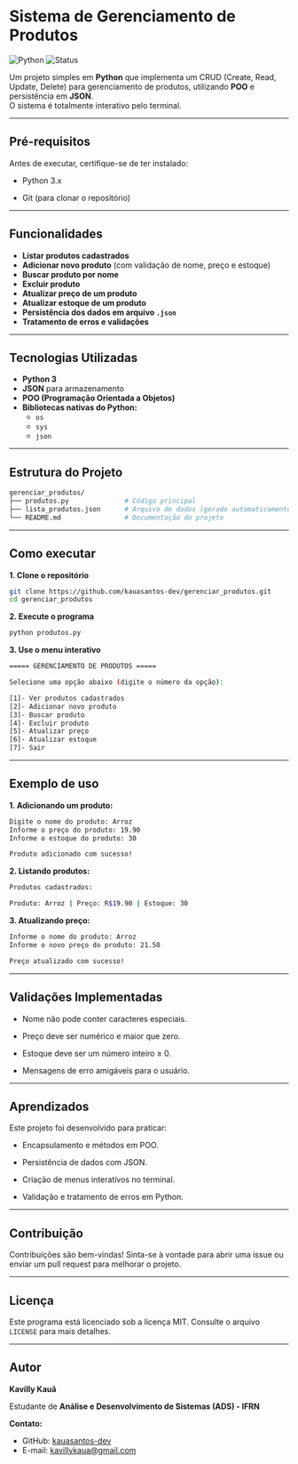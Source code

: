 # Sistema de Gerenciamento de Produtos  
![Python](https://img.shields.io/badge/Python-3.x-blue.svg) 
![Status](https://img.shields.io/badge/Status-Ativo-success)

Um projeto simples em **Python** que implementa um CRUD (Create, Read, Update, Delete) para gerenciamento de produtos, utilizando **POO** e persistência em **JSON**.  
O sistema é totalmente interativo pelo terminal.

---

## Pré-requisitos

Antes de executar, certifique-se de ter instalado:

- Python 3.x

- Git (para clonar o repositório)

---

## Funcionalidades

- **Listar produtos cadastrados**
- **Adicionar novo produto** (com validação de nome, preço e estoque)
- **Buscar produto por nome**
- **Excluir produto**
- **Atualizar preço de um produto**
- **Atualizar estoque de um produto**
- **Persistência dos dados em arquivo `.json`**
- **Tratamento de erros e validações**

---

## Tecnologias Utilizadas

- **Python 3**
- **JSON** para armazenamento
- **POO (Programação Orientada a Objetos)**
- **Bibliotecas nativas do Python:**
  - `os`
  - `sys`
  - `json`

---

## Estrutura do Projeto

```bash
gerenciar_produtos/
├── produtos.py              # Código principal
├── lista_produtos.json      # Arquivo de dados (gerado automaticamente)
└── README.md                # Documentação do projeto
```

---

## Como executar

**1. Clone o repositório**
```bash
git clone https://github.com/kauasantos-dev/gerenciar_produtos.git
cd gerenciar_produtos
```

**2. Execute o programa**

```bash
python produtos.py
```

**3. Use o menu interativo**

```bash
===== GERENCIAMENTO DE PRODUTOS =====

Selecione uma opção abaixo (digite o número da opção):

[1]- Ver produtos cadastrados
[2]- Adicionar novo produto
[3]- Buscar produto
[4]- Excluir produto
[5]- Atualizar preço
[6]- Atualizar estoque
[7]- Sair
```

---

## Exemplo de uso

**1. Adicionando um produto:**

```bash
Digite o nome do produto: Arroz
Informe o preço do produto: 19.90
Informe o estoque do produto: 30

Produto adicionado com sucesso!
```

**2. Listando produtos:**

```bash
Produtos cadastrados:

Produto: Arroz | Preço: R$19.90 | Estoque: 30
```

**3. Atualizando preço:**

```bash
Informe o nome do produto: Arroz
Informe o novo preço do produto: 21.50

Preço atualizado com sucesso!
```

---

## Validações Implementadas

- Nome não pode conter caracteres especiais.

- Preço deve ser numérico e maior que zero.

- Estoque deve ser um número inteiro ≥ 0.

- Mensagens de erro amigáveis para o usuário.

---

## Aprendizados

Este projeto foi desenvolvido para praticar:

- Encapsulamento e métodos em POO.

- Persistência de dados com JSON.

- Criação de menus interativos no terminal.

- Validação e tratamento de erros em Python.

---

## Contribuição

Contribuições são bem-vindas! 
Sinta-se à vontade para abrir uma issue ou enviar um pull request para melhorar o projeto.

---

## Licença

Este programa está licenciado sob a licença MIT. Consulte o arquivo `LICENSE` para mais detalhes.

---

## Autor

**Kavilly Kauã**

Estudante de **Análise e Desenvolvimento de Sistemas (ADS) - IFRN**

**Contato:**

- GitHub: [kauasantos-dev](https://github.com/kauasantos-dev)
- E-mail: [kavillykaua@gmail.com](kavillykaua@gmail.com)
